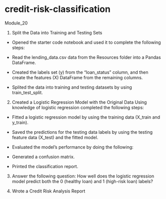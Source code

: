 # credit-risk-classification
Module_20
1. Split the Data into Training and Testing Sets
- Opened the starter code notebook and used it to complete the following steps:

- Read the lending_data.csv data from the Resources folder into a Pandas DataFrame.

- Created the labels set (y) from the “loan_status” column, and then create the features (X) DataFrame from the remaining columns.

- Splited the data into training and testing datasets by using train_test_split.

2. Created a Logistic Regression Model with the Original Data
Using  knowledge of logistic regression  completed the following steps:

- Fitted a logistic regression model by using the training data (X_train and y_train).

- Saved the predictions for the testing data labels by using the testing feature data (X_test) and the fitted model.

- Evaluated the model’s performance by doing the following:

- Generated a confusion matrix.

- Printed the classification report.

3. Answer the following question: How well does the logistic regression model predict both the 0 (healthy loan) and 1 (high-risk loan) labels?

4. Wrote a Credit Risk Analysis Report

